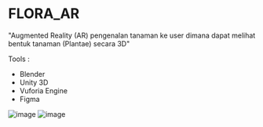 # FLORA_AR
"Augmented Reality (AR) pengenalan tanaman ke user dimana dapat melihat bentuk tanaman (Plantae) secara 3D"

Tools :
- Blender
- Unity 3D
- Vuforia Engine
- Figma


![image](https://github.com/MuhammadFachruddin/FLORA_AR/assets/123525071/81bc526a-07a8-4cf4-af95-3b1a73991890)
![image](https://github.com/MuhammadFachruddin/FLORA_AR/assets/123525071/b64cbc2b-b21c-41f6-9e1c-ef768136df4a)
